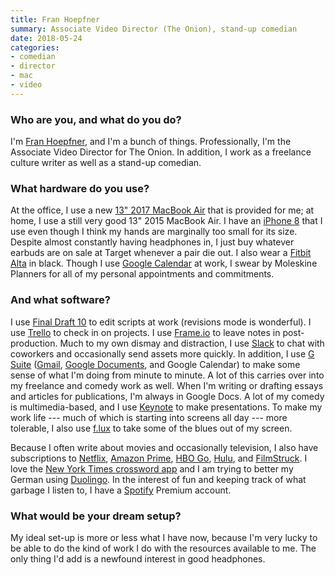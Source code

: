 ```yaml
---
title: Fran Hoepfner
summary: Associate Video Director (The Onion), stand-up comedian
date: 2018-05-24
categories:
- comedian
- director
- mac
- video
---
```


### Who are you, and what do you do?

I'm [Fran Hoepfner](https://franhoepfner.com/ "Fran's website."), and I'm a bunch of things. Professionally, I'm the Associate Video Director for The Onion. In addition, I work as a freelance culture writer as well as a stand-up comedian.

### What hardware do you use?

At the office, I use a new [13" 2017 MacBook Air][macbook-air] that is provided for me; at home, I use a still very good 13" 2015 MacBook Air. I have an [iPhone 8][iphone-8] that I use even though I think my hands are marginally too small for its size. Despite almost constantly having headphones in, I just buy whatever earbuds are on sale at Target whenever a pair die out. I also wear a [Fitbit Alta][alta] in black. Though I use [Google Calendar][google-calendar] at work, I swear by Moleskine Planners for all of my personal appointments and commitments.

### And what software?

I use [Final Draft 10][final-draft] to edit scripts at work (revisions mode is wonderful). I use [Trello][] to check in on projects. I use [Frame.io][] to leave notes in post-production. Much to my own dismay and distraction, I use [Slack][] to chat with coworkers and occasionally send assets more quickly. In addition, I use [G Suite][g-suite] ([Gmail][], [Google Documents][google-docs], and Google Calendar) to make some sense of what I'm doing from minute to minute. A lot of this carries over into my freelance and comedy work as well. When I'm writing or drafting essays and articles for publications, I'm always in Google Docs. A lot of my comedy is multimedia-based, and I use [Keynote][] to make presentations. To make my work life --- much of which is starting into screens all day --- more tolerable, I also use [f.lux][] to take some of the blues out of my screen. 

Because I often write about movies and occasionally television, I also have subscriptions to [Netflix][], [Amazon Prime][amazon-prime], [HBO Go][hbo-go], [Hulu][], and [FilmStruck][]. I love the [New York Times crossword app][nytimes-crosswords-ios] and I am trying to better my German using [Duolingo][duolingo-ios]. In the interest of fun and keeping track of what garbage I listen to, I have a [Spotify][] Premium account.

### What would be your dream setup?

My ideal set-up is more or less what I have now, because I'm very lucky to be able to do the kind of work I do with the resources available to me. The only thing I'd add is a newfound interest in good headphones.

[alta]: https://www.fitbit.com/au/alta "A fitness-tracking wristband."
[amazon-prime]: https://en.wikipedia.org/wiki/Amazon.com#Amazon_Prime "A membership service for Amazon."
[duolingo-ios]: https://itunes.apple.com/app/duolingo-learn-spanish-french/id570060128 "An app for learning languages."
[f.lux]: https://justgetflux.com/ "A tool to make the colour of your screen adapt to the current time of day."
[filmstruck]: https://www.filmstruck.com/ "A streaming service for classic and cult movies."
[final-draft]: http://store.finaldraft.com/final-draft-10.html "Popular screenwriting software."
[frame.io]: https://frame.io/ "A hosted collaboration service for video editors."
[g-suite]: https://gsuite.google.com/ "A hosted solution for email, calendaring and more."
[gmail]: https://mail.google.com/mail/ "Web-based email."
[google-calendar]: https://en.wikipedia.org/wiki/Google_Calendar "A web-based calendar client."
[google-docs]: https://en.wikipedia.org/wiki/Google_Docs "A web-based office suite."
[hbo-go]: https://en.wikipedia.org/wiki/HBO#HBO_Go "A streaming service for the HBO network."
[hulu]: https://www.hulu.com/ "A TV streaming service."
[iphone-8]: https://en.wikipedia.org/wiki/IPhone_8 "A 4.7 inch smartphone."
[keynote]: https://www.apple.com/keynote/ "Presentation software for the Mac."
[macbook-air]: https://www.apple.com/macbook-air/ "A very thin laptop."
[netflix]: https://www.netflix.com/ "A movie rental and streaming service."
[nytimes-crosswords-ios]: https://itunes.apple.com/us/app/nytimes-crosswords/id307569751 "A crosswords app for iOS."
[slack]: https://slack.com/ "A collaboration service."
[spotify]: https://www.spotify.com/us/ "A music streaming service."
[trello]: https://trello.com/ "A project management service."
